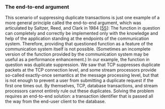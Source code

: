 ### The end-to-end argument 
This scenario of suppressing duplicate transactions is just one example of a more general principle
called the end-to-end argument, which was articulated by Saltzer, Reed, and Clark in 1984
[[55](ch12.html#Saltzer1984do_ch12)]: The function in question can completely and correctly be implemented only with the knowledge and
help of the application standing at the endpoints of the communication system. Therefore, providing
that questioned function as a feature of the communication system itself is not possible. (Sometimes
an incomplete version of the function provided by the communication system may be useful as a
performance enhancement.) In our example, the function in question was duplicate suppression. We saw that TCP suppresses
duplicate packets at the TCP connection level, and some stream processors provide so-called
exactly-once semantics at the message processing level, but that is not enough to prevent a user
from submitting a duplicate request if the first one times out.  By themselves, TCP, database
transactions, and stream processors cannot entirely rule out these duplicates. Solving the problem
requires an end-to-end solution: a transaction identifier that is passed all the way from the
end-user client to the database.